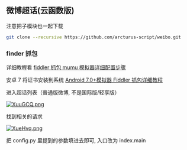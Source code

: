 ## 微博超话(云函数版)

注意把子模块也一起下载

```bash
git clone --recursive https://github.com/arcturus-script/weibo.git
```

### finder 抓包

详细教程看 [fiddler 抓包 mumu 模拟器详细配置步骤](https://blog.csdn.net/weixin_41635750/article/details/117196839)

安卓 7 将证书安装到系统 [Android 7.0+模拟器 Fiddler 抓包详细教程](https://blog.csdn.net/qq_43278826/article/details/124291040)

进入超话列表（普通版微博, 不是国际版/轻享版）

[![XuuGCQ.png](https://s1.ax1x.com/2022/05/28/XuuGCQ.png)](https://imgtu.com/i/XuuGCQ)

找到相关的请求

[![XueHvq.png](https://s1.ax1x.com/2022/05/28/XueHvq.png)](https://imgtu.com/i/XueHvq)

把 config.py 里提到的参数填进去即可, 入口改为 index.main
